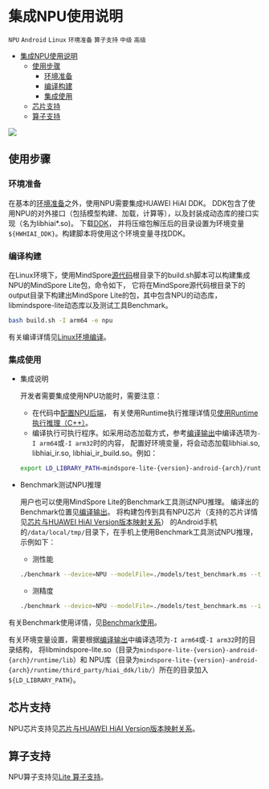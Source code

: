 # 集成NPU使用说明

`NPU` `Android` `Linux` `环境准备` `算子支持` `中级` `高级`

<!-- TOC -->

- [集成NPU使用说明](#集成NPU使用说明)
    - [使用步骤](#使用步骤)
        - [环境准备](#环境准备)
        - [编译构建](#编译构建)
        - [集成使用](#集成使用)
    - [芯片支持](#芯片支持)
    - [算子支持](#算子支持)

<!-- /TOC -->

<a href="https://gitee.com/mindspore/docs/blob/master/tutorials/lite/source_zh_cn/use/npu_info.md" target="_blank"><img src="https://gitee.com/mindspore/docs/raw/master/resource/_static/logo_source.png"></a>

## 使用步骤

### 环境准备

在基本的[环境准备](https://www.mindspore.cn/tutorial/lite/zh-CN/master/use/build.html)之外，使用NPU需要集成HUAWEI HiAI DDK。
DDK包含了使用NPU的对外接口（包括模型构建、加载，计算等），以及封装成动态库的接口实现（名为libhiai*.so)。
下载[DDK](https://developer.huawei.com/consumer/cn/doc/development/hiai-Library/ddk-download-0000001053590180)，
并将压缩包解压后的目录设置为环境变量`${HWHIAI_DDK}`。构建脚本将使用这个环境变量寻找DDK。

### 编译构建

在Linux环境下，使用MindSpore[源代码](https://gitee.com/mindspore/mindspore)根目录下的build.sh脚本可以构建集成NPU的MindSpore Lite包，命令如下，
它将在MindSpore源代码根目录下的output目录下构建出MindSpore Lite的包，其中包含NPU的动态库，libmindspore-lite动态库以及测试工具Benchmark。

```bash
bash build.sh -I arm64 -e npu
```

有关编译详情见[Linux环境编译](https://www.mindspore.cn/tutorial/lite/zh-CN/master/use/build.html#linux)。

### 集成使用

- 集成说明

    开发者需要集成使用NPU功能时，需要注意：
    - 在代码中[配置NPU后端](https://www.mindspore.cn/tutorial/lite/zh-CN/master/use/runtime_cpp.html#npu)，
    有关使用Runtime执行推理详情见[使用Runtime执行推理（C++）](https://www.mindspore.cn/tutorial/lite/zh-CN/master/use/runtime_cpp.html)。
    - 编译执行可执行程序。如采用动态加载方式，参考[编译输出](https://www.mindspore.cn/tutorial/lite/zh-CN/master/use/build.html#runtime)中编译选项为`-I arm64`或`-I arm32`时的内容，
    配置好环境变量，将会动态加载libhiai.so, libhiai_ir.so, libhiai_ir_build.so。例如：

    ```bash
    export LD_LIBRARY_PATH=mindspore-lite-{version}-android-{arch}/runtime/third_party/hiai_ddk/lib/:$LD_LIBRARY_PATH
    ```

- Benchmark测试NPU推理

    用户也可以使用MindSpore Lite的Benchmark工具测试NPU推理。
编译出的Benchmark位置见[编译输出](https://www.mindspore.cn/tutorial/lite/zh-CN/master/use/build.html#runtime)。
将构建包传到具有NPU芯片（支持的芯片详情见[芯片与HUAWEI HiAI Version版本映射关系](https://developer.huawei.com/consumer/cn/doc/development/hiai-Guides/mapping-relationship-0000001052830507#ZH-CN_TOPIC_0000001052830507__section94427279718)）
的Android手机的`/data/local/tmp/`目录下，在手机上使用Benchmark工具测试NPU推理，示例如下：

    - 测性能

    ```bash
    ./benchmark --device=NPU --modelFile=./models/test_benchmark.ms --timeProfiling=true
    ```

    - 测精度

    ```bash
    ./benchmark --device=NPU --modelFile=./models/test_benchmark.ms --inDataFile=./input/test_benchmark.bin --inputShapes=1,32,32,1 --accuracyThreshold=3 --benchmarkDataFile=./output/test_benchmark.out
    ```

有关Benchmark使用详情，见[Benchmark使用](https://www.mindspore.cn/tutorial/lite/zh-CN/master/use/benchmark_tool.html)。

有关环境变量设置，需要根据[编译输出](https://www.mindspore.cn/tutorial/lite/zh-CN/master/use/build.html#runtime)中编译选项为`-I arm64`或`-I arm32`时的目录结构，
将libmindspore-lite.so（目录为`mindspore-lite-{version}-android-{arch}/runtime/lib`）和
NPU库（目录为`mindspore-lite-{version}-android-{arch}/runtime/third_party/hiai_ddk/lib/`）所在的目录加入`${LD_LIBRARY_PATH}`。

## 芯片支持

NPU芯片支持见[芯片与HUAWEI HiAI Version版本映射关系](https://developer.huawei.com/consumer/cn/doc/development/hiai-Guides/mapping-relationship-0000001052830507#ZH-CN_TOPIC_0000001052830507__section94427279718)。

## 算子支持

NPU算子支持见[Lite 算子支持](https://www.mindspore.cn/tutorial/lite/zh-CN/master/operator_list_lite.html)。
